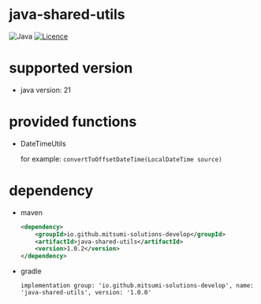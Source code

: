 # java-shared-utils

![Java](https://img.shields.io/badge/java-%23ED8B00.svg?style=for-the-badge&logo=openjdk&logoColor=white) [![Licence](https://img.shields.io/github/license/Ileriayo/markdown-badges?style=for-the-badge)](./LICENSE)

# supported version

- java version: 21

# provided functions

- DateTimeUtils

  for example: `convertToOffsetDateTime(LocalDateTime source)`

# dependency

- maven

  ```xml
  <dependency>
      <groupId>io.github.mitsumi-solutions-develop</groupId>
      <artifactId>java-shared-utils</artifactId>
      <version>1.0.2</version>
  </dependency>
  ```

- gradle

  ```
  implementation group: 'io.github.mitsumi-solutions-develop', name: 'java-shared-utils', version: '1.0.0'
  ```
